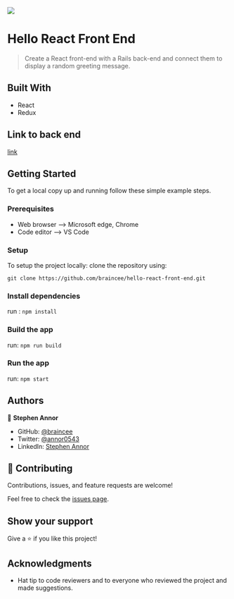 ![](https://img.shields.io/badge/Microverse-blueviolet)

# Hello React Front End

> Create a React front-end with a Rails back-end and connect them to display a random greeting message.


## Built With

- React
- Redux

## Link to back end
[link](https://github.com/braincee/hello-rails-back-end/tree/development)


## Getting Started

To get a local copy up and running follow these simple example steps.

### Prerequisites

- Web browser --> Microsoft edge, Chrome
- Code editor --> VS Code

### Setup

To setup the project locally: clone the repository using:

```
git clone https://github.com/braincee/hello-react-front-end.git
```

### Install dependencies

run : `npm install`

### Build the app

run: `npm run build`

### Run the app

run: `npm start`


## Authors

👤 **Stephen Annor**

- GitHub: [@braincee](https://github.com/brancee)
- Twitter: [@annor0543](https://twitter.com/annor0543)
- LinkedIn: [Stephen Annor](https://www.linkedin.com/in/stephen-annor/)


## 🤝 Contributing

Contributions, issues, and feature requests are welcome!

Feel free to check the [issues page](https://github.com/braincee/hello-react-front-end/issues).

## Show your support

Give a ⭐️ if you like this project!

## Acknowledgments

- Hat tip to code reviewers and to everyone who reviewed the project and made suggestions.